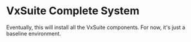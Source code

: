 # VxSuite Complete System

Eventually, this will install all the VxSuite components. For now,
it's just a baseline environment.

